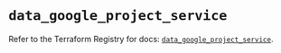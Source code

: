# `data_google_project_service`

Refer to the Terraform Registry for docs: [`data_google_project_service`](https://registry.terraform.io/providers/hashicorp/google/5.39.0/docs/data-sources/project_service).
